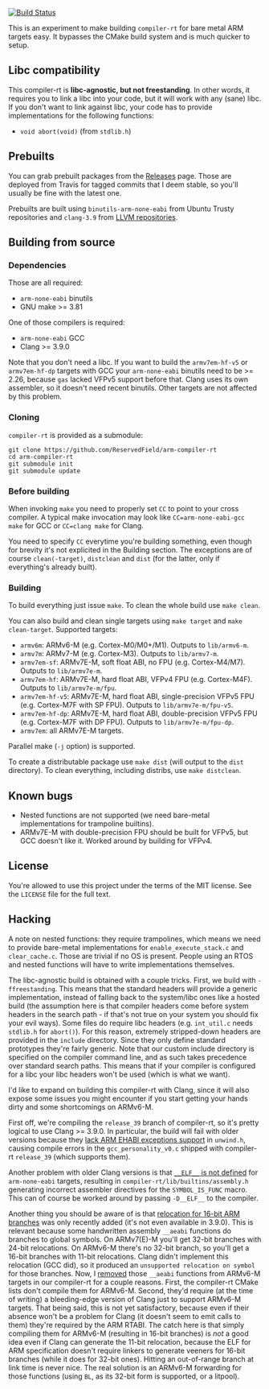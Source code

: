 [![Build Status](https://travis-ci.org/ReservedField/arm-compiler-rt.svg?branch=master)](https://travis-ci.org/ReservedField/arm-compiler-rt)

This is an experiment to make building `compiler-rt` for bare metal ARM targets
easy. It bypasses the CMake build system and is much quicker to setup.

## Libc compatibility

This compiler-rt is **libc-agnostic, but not freestanding**. In other words, it
requires you to link a libc into your code, but it will work with any (sane)
libc. If you don't want to link against libc, your code has to provide
implementations for the following functions:

* `void abort(void)` (from `stdlib.h`)

## Prebuilts

You can grab prebuilt packages from the [Releases](https://github.com/ReservedField/arm-compiler-rt/releases)
page. Those are deployed from Travis for tagged commits that I deem stable, so
you'll usually be fine with the latest one.

Prebuilts are built using `binutils-arm-none-eabi` from Ubuntu Trusty
repositories and `clang-3.9` from [LLVM repositories](http://apt.llvm.org).

## Building from source

### Dependencies

Those are all required:

 * `arm-none-eabi` binutils
 * GNU make >= 3.81

One of those compilers is required:

 * `arm-none-eabi` GCC
 * Clang >= 3.9.0

Note that you don't need a libc. If you want to build the `armv7em-hf-v5` or
`armv7em-hf-dp` targets with GCC your `arm-none-eabi` binutils need to be >=
2.26, because `gas` lacked VFPv5 support before that. Clang uses its own
assembler, so it doesn't need recent binutils. Other targets are not affected
by this problem.

### Cloning

`compiler-rt` is provided as a submodule:
```
git clone https://github.com/ReservedField/arm-compiler-rt
cd arm-compiler-rt
git submodule init
git submodule update
```

### Before building

When invoking `make` you need to properly set `CC` to point to your cross
compiler. A typical make invocation may look like `CC=arm-none-eabi-gcc make`
for GCC or `CC=clang make` for Clang.

You need to specify `CC` everytime you're building something, even though for
brevity it's not explicited in the Building section. The exceptions are of
course `clean(-target)`, `distclean` and `dist` (for the latter, only if
everything's already built).

### Building

To build everything just issue `make`. To clean the whole build use
`make clean`.

You can also build and clean single targets using `make target` and
`make clean-target`. Supported targets:

 * `armv6m`: ARMv6-M (e.g. Cortex-M0/M0+/M1). Outputs to `lib/armv6-m`.
 * `armv7m`: ARMv7-M (e.g. Cortex-M3). Outputs to `lib/armv7-m`.
 * `armv7em-sf`: ARMv7E-M, soft float ABI, no FPU (e.g. Cortex-M4/M7).
   Outputs to `lib/armv7e-m`.
 * `armv7em-hf`: ARMv7E-M, hard float ABI, VFPv4 FPU (e.g. Cortex-M4F).
   Outputs to `lib/armv7e-m/fpu`.
 * `armv7em-hf-v5`: ARMv7E-M, hard float ABI, single-precision VFPv5 FPU
   (e.g. Cortex-M7F with SP FPU). Outputs to `lib/armv7e-m/fpu-v5`.
 * `armv7em-hf-dp`: ARMv7E-M, hard float ABI, double-precision VFPv5 FPU
   (e.g. Cortex-M7F with DP FPU). Outputs to `lib/armv7e-m/fpu-dp`.
 * `armv7em`: all ARMv7E-M targets.

Parallel make (`-j` option) is supported.

To create a distributable package use `make dist` (will output to the `dist`
directory). To clean everything, including distribs, use `make distclean`.

## Known bugs

 * Nested functions are not supported (we need bare-metal implementations for
   trampoline builtins).
 * ARMv7E-M with double-precision FPU should be built for VFPv5, but GCC
   doesn't like it. Worked around by building for VFPv4.

## License

You're allowed to use this project under the terms of the MIT license. See the
`LICENSE` file for the full text.

## Hacking

A note on nested functions: they require trampolines, which means we need to
provide bare-metal implementations for `enable_execute_stack.c` and
`clear_cache.c`. Those are trivial if no OS is present. People using an RTOS
and nested functions will have to write implementations themselves.

The libc-agnostic build is obtained with a couple tricks. First, we build
with `-ffreestanding`. This means that the standard headers will provide a
generic implementation, instead of falling back to the system/libc ones like a
hosted build (the assumption here is that compiler headers come before system
headers in the search path - if that's not true on your system you should fix
your evil ways). Some files do require libc headers (e.g. `int_util.c` needs
`stdlib.h` for `abort()`). For this reason, extremely stripped-down headers are
provided in the `include` directory. Since they only define standard prototypes
they're fairly generic. Note that our custom include directory is specified on
the compiler command line, and as such takes precedence over standard search
paths. This means that if your compiler is configured for a libc your libc
headers won't be used (which is what we want).

I'd like to expand on building this compiler-rt with Clang, since it will also
expose some issues you might encounter if you start getting your hands dirty
and some shortcomings on ARMv6-M.

First off, we're compiling the `release_39` branch of compiler-rt, so it's
pretty logical to use Clang >= 3.9.0. In particular, the build will fail with
older versions because they [lack ARM EHABI exceptions support](https://reviews.llvm.org/D15781)
in `unwind.h`, causing compile errors in the `gcc_personality_v0.c` shipped
with compiler-rt `release_39` (which supports them).

Another problem with older Clang versions is that [`__ELF__` is not defined](https://reviews.llvm.org/D19225)
for `arm-none-eabi` targets, resulting in `compiler-rt/lib/builtins/assembly.h`
generating incorrect assembler directives for the `SYMBOL_IS_FUNC` macro. This
can of course be worked around by passing `-D__ELF__` to the compiler.

Another thing you should be aware of is that [relocation for 16-bit ARM branches](https://github.com/llvm-mirror/llvm/commit/af86df2b0f3f987981877fad1c0854fc915e2474)
was only recently added (it's not even available in 3.9.0). This is relevant
because some handwritten assembly `__aeabi` functions do branches to global
symbols. On ARMv7(E)-M you'll get 32-bit branches with 24-bit relocations. On
ARMv6-M there's no 32-bit branch, so you'll get a 16-bit branches with 11-bit
relocations. Clang didn't implement this relocation (GCC did), so it produced
an `unsupported relocation on symbol` for those branches. Now, I [removed](https://github.com/ReservedField/arm-compiler-rt/commit/9a05715d1429ea48a937bad6cedacd22436cb1f5)
those `__aeabi` functions from ARMv6-M targets in our compiler-rt for a couple
reasons. First, the compiler-rt CMake lists don't compile them for ARMv6-M.
Second, they'd require (at the time of writing) a bleeding-edge version of
Clang just to support ARMv6-M targets. That being said, this is not yet
satisfactory, because even if their absence won't be a problem for Clang (it
doesn't seem to emit calls to them) they're required by the ARM RTABI. The
catch here is that simply compiling them for ARMv6-M (resulting in 16-bit
branches) is *not* a good idea even if Clang can generate the 11-bit
relocation, because the ELF for ARM specification doesn't require linkers to
generate veeners for 16-bit branches (while it does for 32-bit ones). Hitting
an out-of-range branch at link time is never nice. The real solution is an
ARMv6-M forwarding for those functions (using `BL`, as its 32-bit form is
supported, or a litpool).
